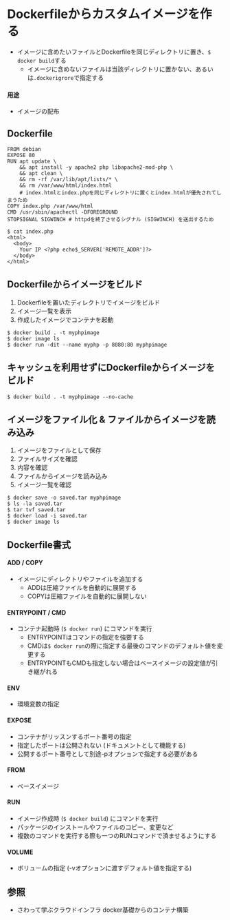 # Dockerfileからカスタムイメージを作る
- イメージに含めたいファイルとDockerfileを同じディレクトリに置き、`$ docker build`する
  - イメージに含めないファイルは当該ディレクトリに置かない、あるいは`.dockerigrore`で指定する

#### 用途
- イメージの配布

## Dockerfile

```
FROM debian
EXPOSE 80
RUN apt update \
    && apt install -y apache2 php libapache2-mod-php \
    && apt clean \
    && rm -rf /var/lib/apt/lists/* \
    && rm /var/www/html/index.html
    # index.htmlとindex.phpを同じディレクトリに置くとindex.htmlが優先されてしまうため
COPY index.php /var/www/html
CMD /usr/sbin/apachectl -DFOREGROUND
STOPSIGNAL SIGWINCH # httpdを終了させるシグナル (SIGWINCH) を送出するため
```

```
$ cat index.php
<html>
  <body>
    Your IP <?php echo$_SERVER['REMOTE_ADDR']?>
  </body>
</html>
```

## Dockerfileからイメージをビルド
1. Dockerfileを置いたディレクトリでイメージをビルド
2. イメージ一覧を表示
3. 作成したイメージでコンテナを起動

```
$ docker build . -t myphpimage
$ docker image ls
$ docker run -dit --name myphp -p 8080:80 myphpimage
```

## キャッシュを利用せずにDockerfileからイメージをビルド
```
$ docker build . -t myphpimage --no-cache
```

## イメージをファイル化 & ファイルからイメージを読み込み
1. イメージをファイルとして保存
2. ファイルサイズを確認
3. 内容を確認
4. ファイルからイメージを読み込み
5. イメージ一覧を確認

```
$ docker save -o saved.tar myphpimage
$ ls -la saved.tar
$ tar tvf saved.tar
$ docker load -i saved.tar
$ docker image ls
```

## Dockerfile書式
#### ADD / COPY
- イメージにディレクトリやファイルを追加する
  - ADDは圧縮ファイルを自動的に展開する
  - COPYは圧縮ファイルを自動的に展開しない

#### ENTRYPOINT / CMD
- コンテナ起動時 (`$ docker run`) にコマンドを実行
  - ENTRYPOINTはコマンドの指定を強要する
  - CMDは`$ docker run`の際に指定する最後のコマンドのデフォルト値を変更する
  - ENTRYPOINTもCMDも指定しない場合はベースイメージの設定値が引き継がれる

#### ENV
- 環境変数の指定

#### EXPOSE
- コンテナがリッスンするポート番号の指定
- 指定したポートは公開されない (ドキュメントとして機能する)
- 公開するポート番号として別途-pオプションで指定する必要がある

#### FROM
- ベースイメージ

#### RUN
- イメージ作成時 (`$ docker build`) にコマンドを実行
- パッケージのインストールやファイルのコピー、変更など
- 複数のコマンドを実行する際も一つのRUNコマンドで済ませるようにする

#### VOLUME
- ボリュームの指定 (-vオプションに渡すデフォルト値を指定する)

## 参照
- さわって学ぶクラウドインフラ docker基礎からのコンテナ構築
